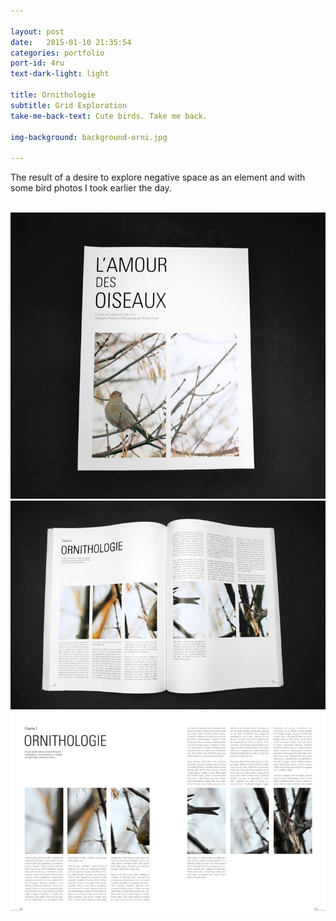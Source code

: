 ```yaml
---

layout: post
date:   2015-01-10 21:35:54
categories: portfolio
port-id: 4ru
text-dark-light: light

title: Ornithologie
subtitle: Grid Exploration
take-me-back-text: Cute birds. Take me back.

img-background: background-orni.jpg

---
```


The result of a desire to explore negative space as an element and with some bird photos I took earlier the day.

<div class="image-container">
    <img class="clear" src=""/>
    <img class="w2" src="./img/work/orni/orni-cover.jpg"/>
    <img class="w2" src="./img/work/orni/orni-book.jpg"/>
    <img class="w2" src="./img/work/orni/orni-spread.jpg"/>
</div>